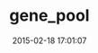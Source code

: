 ---
layout: post
title:  "gene_pool"
repo:   "bpardee/gene_pool"
date:   2015-02-18 17:01:07
gemurl: http://github.com/bpardee/gene_pool
---